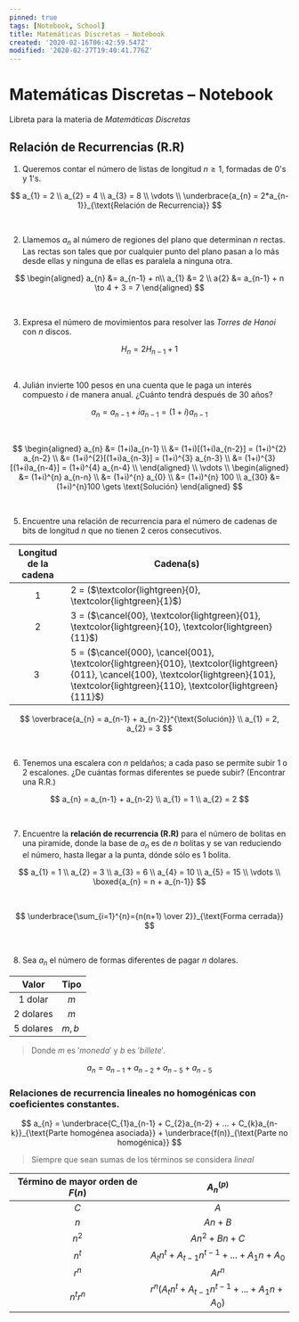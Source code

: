 ```yaml
---
pinned: true
tags: [Notebook, School]
title: Matemáticas Discretas – Notebook
created: '2020-02-16T06:42:59.547Z'
modified: '2020-02-27T19:40:41.776Z'
---
```


# Matemáticas Discretas – Notebook

Libreta para la materia de *Matemáticas Discretas*

## Relación de Recurrencias (R.R) 

1. Queremos contar el número de listas de longitud $n \ge 1$, formadas de $0$'s y $1$'s.

$$
a_{1} = 2 \\
a_{2} = 4 \\ 
a_{3} = 8 \\
\vdots \\
\underbrace{a_{n} = 2*a_{n-1}}_{\text{Relación de Recurrencia}}
$$

&nbsp;

2. Llamemos $a_{n}$ al número de regiones del plano que determinan $n$ rectas. Las rectas son tales que por cualquier punto del plano pasan a lo más desde ellas y ninguna de ellas es paralela a ninguna otra.

$$
\begin{aligned}
a_{n} &= a_{n-1} + n\\
a_{1} &= 2 \\
a{2} &= a_{n-1} + n \to 4 + 3 = 7 
\end{aligned}
$$

&nbsp;

3. Expresa el número de movimientos para resolver las *Torres de Hanoi* con $n$ discos.

$$
H_{n} = 2H_{n-1} + 1
$$

&nbsp;

4. Julián invierte 100 pesos en una cuenta que le paga un interés compuesto $i$ de manera anual. ¿Cuánto tendrá después de 30 años?

$$
a_{n} = a_{n-1} + ia_{n-1} = (1+i)a_{n-1}
$$

&nbsp;

$$
\begin{aligned}
a_{n} &= (1+i)a_{n-1} \\
&= (1+i)[(1+i)a_{n-2}] = (1+i)^{2} a_{n-2} \\
&= (1+i)^{2}[(1+i)a_{n-3}] = (1+i)^{3} a_{n-3} \\
&= (1+i)^{3}[(1+i)a_{n-4}] = (1+i)^{4} a_{n-4} \\
\end{aligned} \\
\vdots \\
\begin{aligned}
&= (1+i)^{n} a_{n-n} \\
&= (1+i)^{n} a_{0} \\
&= (1+i)^{n} 100 \\
a_{30} &= (1+i)^{n}100 \gets \text{Solución}
\end{aligned}
$$

&nbsp;

5. Encuentre una relación de recurrencia para el número de cadenas de bits de longitud $n$ que no tienen 2 ceros consecutivos.

| **Longitud de la cadena** | **Cadena(s)** |
| :---: | --- |
| 1 | 2 = ($\textcolor{lightgreen}{0}, \textcolor{lightgreen}{1}$) |
| 2 | 3 = ($\cancel{00}, \textcolor{lightgreen}{01}, \textcolor{lightgreen}{10}, \textcolor{lightgreen}{11}$)|
| 3 | 5 = ($\cancel{000}, \cancel{001}, \textcolor{lightgreen}{010}, \textcolor{lightgreen}{011}, \cancel{100}, \textcolor{lightgreen}{101}, \textcolor{lightgreen}{110}, \textcolor{lightgreen}{111}$) |

$$
\overbrace{a_{n} = a_{n-1} + a_{n-2}}^{\text{Solución}} \\
a_{1} = 2, a_{2} = 3
$$

&nbsp;

6. Tenemos una escalera con $n$ peldaños; a cada paso se permite subir 1 o 2 escalones. ¿De cuántas formas diferentes se puede subir? (Encontrar una R.R.)

$$
a_{n} = a_{n-1} + a_{n-2} \\
a_{1} = 1 \\
a_{2} = 2 
$$

&nbsp;

7. Encuentre la **relación de recurrencia (R.R)** para el número de bolitas en una piramide, donde la base de $a_{n}$ es de $n$ bolitas y se van reduciendo el número, hasta llegar a la punta, dónde sólo es $1$ bolita.

$$
a_{1} = 1 \\
a_{2} = 3 \\
a_{3} = 6 \\
a_{4} = 10 \\
a_{5} = 15 \\
\vdots \\
\boxed{a_{n} = n + a_{n-1}}
$$

&nbsp;

$$
\underbrace{\sum_{i=1}^{n}={n(n+1) \over 2}}_{\text{Forma cerrada}}
$$

&nbsp;

8. Sea $a_{n}$ el número de formas diferentes de pagar $n$ dolares.


|   Valor   | Tipo  |
|   :---:   |  :-:  |
| 1 dolar   |  $m$  |
| 2 dolares |  $m$  |
| 5 dolares | $m,b$ | 

> Donde $m$ es $'moneda'$ y $b$ es $'billete'$.

$$
a_{n} = a_{n-1} + a_{n-2} + a_{n-5} + a_{n-5}
$$

### Relaciones de recurrencia lineales no homogénicas con coeficientes constantes.

$$
a_{n} = \underbrace{C_{1}a_{n-1} + C_{2}a_{n-2} + ... + C_{k}a_{n-k}}_{\text{Parte homogénea asociada}} + \underbrace{f(n)}_{\text{Parte no homogénica}}
$$

> Siempre que sean sumas de los términos se considera *lineal*

| Término de mayor orden de $F(n)$ | $A_{n}^{(p)}$ |
| :----: | :-----------: | 
| $C$    | $A$           |
| $n$    | $An + B$   |
| $n^{2}$| $An^{2} + Bn + C$ |
| $n^{t}$| $A_{t}n^{t} + A_{t-1}n^{t-1} + ... + A_{1}n + A_{0}$ |
| $r^{n}$| $Ar^{n}$ |
| $n^{t}r^{n}$ | $r^{n}(A_{t}n^{t} + A_{t-1}n^{t-1} + ... + A_{1}n + A_{0})$ |


  
